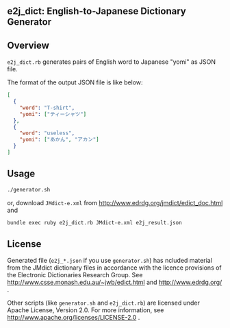 e2j_dict: English-to-Japanese Dictionary Generator
----------------

## Overview
`e2j_dict.rb` generates pairs of English word to Japanese "yomi" as JSON file.

The format of the output JSON file is like below:

```json
[
  {
    "word": "T-shirt",
    "yomi": ["ティーシャツ"]
  },
  {
    "word": "useless",
    "yomi": ["あかん", "アカン"]
  }
]
```

## Usage
```sh
./generator.sh
```

or, download `JMdict-e.xml` from http://www.edrdg.org/jmdict/edict_doc.html and

```sh
bundle exec ruby e2j_dict.rb JMdict-e.xml e2j_result.json
```

## License
Generated file (`e2j_*.json` if you use `generator.sh`) has ncluded material from the JMdict
dictionary files in accordance with the licence provisions of the Electronic Dictionaries Research Group.
See http://www.csse.monash.edu.au/~jwb/edict.html and http://www.edrdg.org/ .

Other scripts (like `generator.sh` and `e2j_dict.rb`) are licensed under Apache License, Version 2.0.
For more information, see http://www.apache.org/licenses/LICENSE-2.0 .

